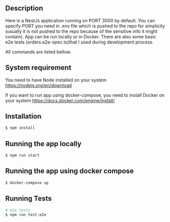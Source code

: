 ## Description

Here is a NestJs application running on PORT 3000 by default. You can specify PORT you need in .env file which is pushed to the repo for simplicity (usually it is not pushed to the repo because of the sensitive info it might contain).
App can be run locally or in Docker.
There are also some basic e2e tests (orders.e2e-spec.ts)that I used during development process.

All commands are listed bellow.

## System requirement

You need to have Node installed on your system https://nodejs.org/en/download

If you want to run app using docker-compose, you need to install Docker on your system https://docs.docker.com/engine/install/

## Installation

```bash
$ npm install
```

## Running the app locally

```bash
$ npm run start

```

## Running the app using docker compose

```bash
$ docker-compose up

```

## Running Tests

```bash
# e2e tests
$ npm run test:e2e
```
